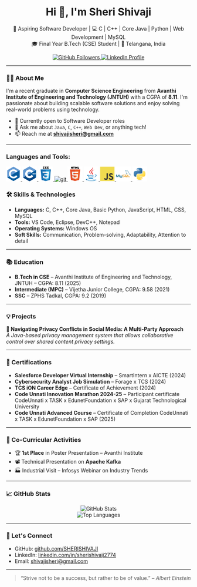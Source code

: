 <h1 align="center">Hi 👋, I'm Sheri Shivaji</h1>

<p align="center">
  🚀 Aspiring Software Developer | 💻 C | C++ | Core Java | Python | Web Development | MySQL<br>
  🎓 Final Year B.Tech (CSE) Student | 📍 Telangana, India
</p>

<p align="center">
  <a href="https://github.com/SHERISHIVAJI" target="_blank">
    <img src="https://img.shields.io/github/followers/SHERISHIVAJI?label=Follow&style=social" alt="GitHub Followers" />
  </a>
  <a href="https://www.linkedin.com/in/sherishivaji2774/" target="_blank">
    <img src="https://img.shields.io/badge/LinkedIn-blue?style=flat&logo=linkedin&labelColor=blue" alt="LinkedIn Profile" />
  </a>
</p>

---

### 🧑‍🎓 About Me

I'm a recent graduate in **Computer Science Engineering** from **Avanthi Institute of Engineering and Technology (JNTUH)** with a CGPA of **8.11**. I'm passionate about building scalable software solutions and enjoy solving real-world problems using technology.

- 🔭 Currently open to Software Developer roles
- 💬 Ask me about `Java`, `C`, `C++`, `Web Dev`, or anything tech!
- 📫 Reach me at **shivajisheri@gmail.com**

---
<h3 align="left">Languages and Tools:</h3>
<p align="left"> <a href="https://www.cprogramming.com/" target="_blank" rel="noreferrer"> <img src="https://raw.githubusercontent.com/devicons/devicon/master/icons/c/c-original.svg" alt="c" width="40" height="40"/> </a> <a href="https://www.w3schools.com/cpp/" target="_blank" rel="noreferrer"> <img src="https://raw.githubusercontent.com/devicons/devicon/master/icons/cplusplus/cplusplus-original.svg" alt="cplusplus" width="40" height="40"/> </a> <a href="https://www.w3schools.com/css/" target="_blank" rel="noreferrer"> <img src="https://raw.githubusercontent.com/devicons/devicon/master/icons/css3/css3-original-wordmark.svg" alt="css3" width="40" height="40"/> </a> <a href="https://git-scm.com/" target="_blank" rel="noreferrer"> <img src="https://www.vectorlogo.zone/logos/git-scm/git-scm-icon.svg" alt="git" width="40" height="40"/> </a> <a href="https://www.w3.org/html/" target="_blank" rel="noreferrer"> <img src="https://raw.githubusercontent.com/devicons/devicon/master/icons/html5/html5-original-wordmark.svg" alt="html5" width="40" height="40"/> </a> <a href="https://www.java.com" target="_blank" rel="noreferrer"> <img src="https://raw.githubusercontent.com/devicons/devicon/master/icons/java/java-original.svg" alt="java" width="40" height="40"/> </a> <a href="https://developer.mozilla.org/en-US/docs/Web/JavaScript" target="_blank" rel="noreferrer"> <img src="https://raw.githubusercontent.com/devicons/devicon/master/icons/javascript/javascript-original.svg" alt="javascript" width="40" height="40"/> </a> <a href="https://www.mysql.com/" target="_blank" rel="noreferrer"> <img src="https://raw.githubusercontent.com/devicons/devicon/master/icons/mysql/mysql-original-wordmark.svg" alt="mysql" width="40" height="40"/> </a> <a href="https://www.python.org" target="_blank" rel="noreferrer"> <img src="https://raw.githubusercontent.com/devicons/devicon/master/icons/python/python-original.svg" alt="python" width="40" height="40"/> </a> </p>

### 🛠️ Skills & Technologies

- **Languages:** C, C++, Core Java, Basic Python, JavaScript, HTML, CSS, MySQL
- **Tools:** VS Code, Eclipse, DevC++, Notepad
- **Operating Systems:** Windows OS
- **Soft Skills:** Communication, Problem-solving, Adaptability, Attention to detail

---

### 📚 Education

- **B.Tech in CSE** – Avanthi Institute of Engineering and Technology, JNTUH – CGPA: 8.11 (2025)
- **Intermediate (MPC)** – Vijetha Junior College, CGPA: 9.58 (2021)
- **SSC** – ZPHS Tadkal, CGPA: 9.2 (2019)

---

### 💡 Projects

**🔐 Navigating Privacy Conflicts in Social Media: A Multi-Party Approach**  
*A Java-based privacy management system that allows collaborative control over shared content privacy settings.*

---

### 📜 Certifications

- **Salesforce Developer Virtual Internship** – SmartIntern x AICTE (2024)
- **Cybersecurity Analyst Job Simulation** – Forage x TCS (2024)
- **TCS iON Career Edge** – Certificate of Achievement (2024)
- **Code Unnati Innovation Marathon 2024-25** – Participant certificate CodeUnnati x TASK x EdunetFoundation x SAP x Gujarat Technological University
- **Code Unnati Advanced Course** – Certificate of Completion CodeUnnati x TASK x EdunetFoundation x SAP (2025)
---

### 🎤 Co-Curricular Activities

- 🏆 **1st Place** in Poster Presentation – Avanthi Institute
- 📽️ Technical Presentation on **Apache Kafka**
- 🏭 Industrial Visit – Infosys Webinar on Industry Trends

---

### 📈 GitHub Stats

<p align="center">
  <img src="https://github-readme-stats.vercel.app/api?username=SHERISHIVAJI&show_icons=true&theme=tokyonight" alt="GitHub Stats" />
  <br>
  <img src="https://github-readme-stats.vercel.app/api/top-langs/?username=SHERISHIVAJI&layout=compact&theme=tokyonight" alt="Top Languages" />
</p>

---

### 🔗 Let's Connect

- GitHub: [github.com/SHERISHIVAJI](https://github.com/SHERISHIVAJI)
- LinkedIn: [linkedin.com/in/sherishivaji2774](https://www.linkedin.com/in/sherishivaji2774/)
- Email: shivajisheri@gmail.com

---

> “Strive not to be a success, but rather to be of value.” – *Albert Einstein*
